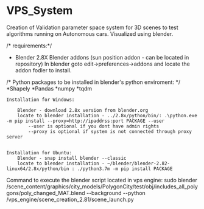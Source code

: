 # VPS_System
Creation of Validation parameter space system for 3D scenes to test algorithms running on Autonomous cars. Visualized using blender.


/* requirements:*/
 * Blender 2.8X
    Blender addons (sun position addon - can be located in repository)
    In blender goto edit->preferences->addons and locate the addon fodler to install. 
    
/* Python packages to be installed in blender's python enviroment: */
 *Shapely
 *Pandas
 *numpy
 *tqdm

    Installation for Windows:
    
        Blender - download 2.8x version from blender.org
        locate to blender installation - ../2.8x/python/bin/: .\python.exe -m pip install --proxy=http://ipaddrss:port PACKAGE --user
            --user is optional if you dont have admin rights
            --proxy is optional if system is not connected through proxy server
        
        
    Installation for Ubuntu:
        Blender - snap install blender --classic
        locate to blender installation - ~/blender/blender-2.82-linux64/2.8x/python/bin : ./python3.7m -m pip install PACKAGE
    
    
Command to execute the blender script located in vps engine:
    sudo blender /scene_content/graphics/city_models/PolygonCity/test/obj/includes_all_polygons/poly_changed_MAT.blend --background --python /vps_engine/scene_creation_2.81/scene_launch.py
